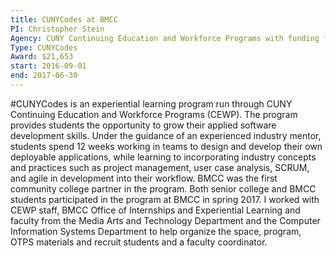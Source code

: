 ```yaml
---
title: CUNYCodes at BMCC
PI: Christopher Stein
Agency: CUNY Continuing Education and Workforce Programs with funding from NYS Department of Labor
Type: CUNYCodes
Award: $21,653
start: 2016-09-01
end: 2017-06-30
---
```


#CUNYCodes is an experiential learning program run through CUNY Continuing Education and Workforce Programs (CEWP). The program provides students the opportunity to grow their applied software development skills. Under the guidance of an experienced industry mentor, students spend 12 weeks working in teams to design and develop their own deployable applications, while learning to incorporating industry concepts and practices such as project management, user case analysis, SCRUM, and agile in development into their workflow. BMCC was the first community college partner in the program. Both senior college and BMCC students participated in the program at BMCC in spring 2017. I worked with CEWP staff, BMCC Office of Internships and Experiential Learning and faculty from the Media Arts and Technology Department and the Computer Information Systems Department to help organize the space, program, OTPS materials and recruit students and a faculty coordinator.